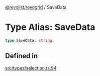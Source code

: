 [@revolist/revogrid](README.md) / SaveData

# Type Alias: SaveData

```ts
type SaveData: string;
```

## Defined in

[src/types/selection.ts:94](https://github.com/revolist/revogrid/blob/b6cbd022f95d7e046d6bc88abeaf01a3bc067577/src/types/selection.ts#L94)
